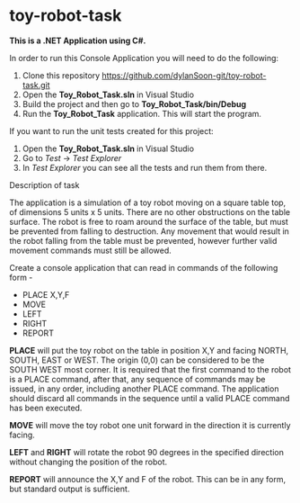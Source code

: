 # toy-robot-task

**This is a .NET Application using C#.**

In order to run this Console Application you will need to do the following:
1. Clone this repository https://github.com/dylanSoon-git/toy-robot-task.git
2. Open the **Toy_Robot_Task.sln** in Visual Studio
3. Build the project and then go to **Toy_Robot_Task/bin/Debug**
4. Run the **Toy_Robot_Task** application. This will start the program.
  
  
If you want to run the unit tests created for this project:
1. Open the **Toy_Robot_Task.sln** in Visual Studio
2. Go to _Test_ -> _Test Explorer_
3. In _Test Explorer_ you can see all the tests and run them from there. 


Description of task

The application is a simulation of a toy robot moving on a square table top, of dimensions 5 units x 5 units. There are no
other obstructions on the table surface. The robot is free to roam around the surface of the table, but must be prevented
from falling to destruction. Any movement that would result in the robot falling from the table must be prevented,
however further valid movement commands must still be allowed.

Create a console application that can read in commands of the following form -

- PLACE X,Y,F
- MOVE
- LEFT
- RIGHT
- REPORT

**PLACE** will put the toy robot on the table in position X,Y and facing NORTH, SOUTH, EAST or WEST. The origin (0,0)
can be considered to be the SOUTH WEST most corner. It is required that the first command to the robot is a PLACE
command, after that, any sequence of commands may be issued, in any order, including another PLACE command. The
application should discard all commands in the sequence until a valid PLACE command has been executed.

**MOVE** will move the toy robot one unit forward in the direction it is currently facing.

**LEFT** and **RIGHT** will rotate the robot 90 degrees in the specified direction without changing the position of the robot.

**REPORT** will announce the X,Y and F of the robot. This can be in any form, but standard output is sufficient.
